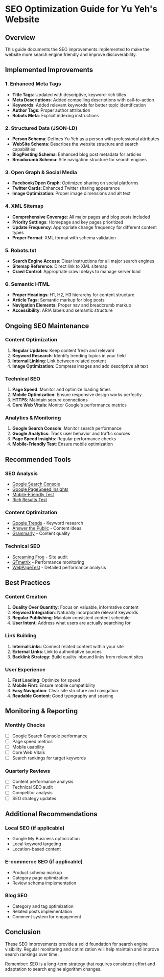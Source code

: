 # SEO Optimization Guide for Yu Yeh's Website

## Overview
This guide documents the SEO improvements implemented to make the website more search engine friendly and improve discoverability.

## Implemented Improvements

### 1. Enhanced Meta Tags
- **Title Tags**: Updated with descriptive, keyword-rich titles
- **Meta Descriptions**: Added compelling descriptions with call-to-action
- **Keywords**: Added relevant keywords for better topic identification
- **Author Tags**: Proper author attribution
- **Robots Meta**: Explicit indexing instructions

### 2. Structured Data (JSON-LD)
- **Person Schema**: Defines Yu Yeh as a person with professional attributes
- **WebSite Schema**: Describes the website structure and search capabilities
- **BlogPosting Schema**: Enhanced blog post metadata for articles
- **Breadcrumb Schema**: Site navigation structure for search engines

### 3. Open Graph & Social Media
- **Facebook/Open Graph**: Optimized sharing on social platforms
- **Twitter Cards**: Enhanced Twitter sharing appearance
- **Image Optimization**: Proper image dimensions and alt text

### 4. XML Sitemap
- **Comprehensive Coverage**: All major pages and blog posts included
- **Priority Settings**: Homepage and key pages prioritized
- **Update Frequency**: Appropriate change frequency for different content types
- **Proper Format**: XML format with schema validation

### 5. Robots.txt
- **Search Engine Access**: Clear instructions for all major search engines
- **Sitemap Reference**: Direct link to XML sitemap
- **Crawl Control**: Appropriate crawl delays to manage server load

### 6. Semantic HTML
- **Proper Headings**: H1, H2, H3 hierarchy for content structure
- **Article Tags**: Semantic markup for blog posts
- **Navigation Elements**: Proper nav and breadcrumb markup
- **Accessibility**: ARIA labels and semantic structure

## Ongoing SEO Maintenance

### Content Optimization
1. **Regular Updates**: Keep content fresh and relevant
2. **Keyword Research**: Identify trending topics in your field
3. **Internal Linking**: Link between related content
4. **Image Optimization**: Compress images and add descriptive alt text

### Technical SEO
1. **Page Speed**: Monitor and optimize loading times
2. **Mobile Optimization**: Ensure responsive design works perfectly
3. **HTTPS**: Maintain secure connections
4. **Core Web Vitals**: Monitor Google's performance metrics

### Analytics & Monitoring
1. **Google Search Console**: Monitor search performance
2. **Google Analytics**: Track user behavior and traffic sources
3. **Page Speed Insights**: Regular performance checks
4. **Mobile-Friendly Test**: Ensure mobile optimization

## Recommended Tools

### SEO Analysis
- [Google Search Console](https://search.google.com/search-console)
- [Google PageSpeed Insights](https://pagespeed.web.dev/)
- [Mobile-Friendly Test](https://search.google.com/test/mobile-friendly)
- [Rich Results Test](https://search.google.com/test/rich-results)

### Content Optimization
- [Google Trends](https://trends.google.com/) - Keyword research
- [Answer the Public](https://answerthepublic.com/) - Content ideas
- [Grammarly](https://grammarly.com/) - Content quality

### Technical SEO
- [Screaming Frog](https://www.screamingfrog.co.uk/seo-spider/) - Site audit
- [GTmetrix](https://gtmetrix.com/) - Performance monitoring
- [WebPageTest](https://www.webpagetest.org/) - Detailed performance analysis

## Best Practices

### Content Creation
1. **Quality Over Quantity**: Focus on valuable, informative content
2. **Keyword Integration**: Naturally incorporate relevant keywords
3. **Regular Publishing**: Maintain consistent content schedule
4. **User Intent**: Address what users are actually searching for

### Link Building
1. **Internal Links**: Connect related content within your site
2. **External Links**: Link to authoritative sources
3. **Backlink Strategy**: Build quality inbound links from relevant sites

### User Experience
1. **Fast Loading**: Optimize for speed
2. **Mobile First**: Ensure mobile compatibility
3. **Easy Navigation**: Clear site structure and navigation
4. **Readable Content**: Good typography and spacing

## Monitoring & Reporting

### Monthly Checks
- [ ] Google Search Console performance
- [ ] Page speed metrics
- [ ] Mobile usability
- [ ] Core Web Vitals
- [ ] Search rankings for target keywords

### Quarterly Reviews
- [ ] Content performance analysis
- [ ] Technical SEO audit
- [ ] Competitor analysis
- [ ] SEO strategy updates

## Additional Recommendations

### Local SEO (if applicable)
- Google My Business optimization
- Local keyword targeting
- Location-based content

### E-commerce SEO (if applicable)
- Product schema markup
- Category page optimization
- Review schema implementation

### Blog SEO
- Category and tag optimization
- Related posts implementation
- Comment system for engagement

## Conclusion
These SEO improvements provide a solid foundation for search engine visibility. Regular monitoring and optimization will help maintain and improve search rankings over time.

Remember: SEO is a long-term strategy that requires consistent effort and adaptation to search engine algorithm changes.
